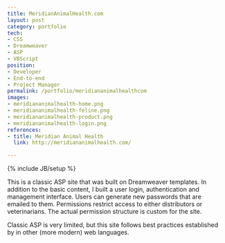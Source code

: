 ```yaml
---
title: MeridianAnimalHealth.com
layout: post
category: portfolio
tech:
- CSS
- Dreamweaver
- ASP
- VBScript
position:
- Developer
- End-to-end
- Project Manager
permalink: /portfolio/meridiananimalhealthcom
images:
- meridiananimalhealth-home.png
- meridiananimalhealth-feline.png
- meridiananimalhealth-product.png
- meridiananimalhealth-login.png
references:
- title: Meridian Animal Health
  link: http://meridiananimalhealth.com/

---
```

{% include JB/setup %}
<div id="node-18" class="node node-portfolio node-promoted">
  <div class="content clearfix">
    <div class="field field-name-body field-type-text-with-summary field-label-hidden"><div class="field-items"><div class="field-item even"><p>This is a classic ASP site that was built on Dreamweaver templates. In addition to the basic content, I built a user login, authentication and management interface. Users can generate new passwords that are emailed to them. Permissions restrict access to either distributors or veterinarians. The actual permission structure is custom for the site.</p>
<p>Classic ASP is very limited, but this site follows best practices established by in other (more modern) web languages.</p>
</div></div></div>  </div>
</div>
